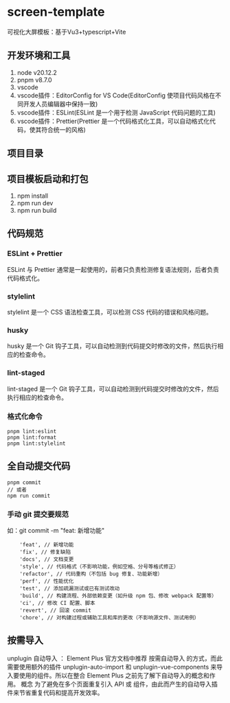# screen-template

可视化大屏模板：基于Vu3+typescript+Vite

## 开发环境和工具

1. node v20.12.2
2. pnpm v8.7.0
3. vscode
4. vscode插件：EditorConfig for VS Code(EditorConfig 使项目代码风格在不同开发人员编辑器中保持一致)
5. vscode插件：ESLint(ESLint 是一个用于检测 JavaScript 代码问题的工具)
6. vscode插件：Prettier(Prettier 是一个代码格式化工具，可以自动格式化代码，使其符合统一的风格)

## 项目目录

## 项目模板启动和打包

1. npm install
2. npm run dev
3. npm run build

## 代码规范

### ESLint + Prettier

ESLint 与 Prettier 通常是一起使用的，前者只负责检测修复语法规则，后者负责代码格式化。

### stylelint

stylelint 是一个 CSS 语法检查工具，可以检测 CSS 代码的错误和风格问题。

### husky

husky 是一个 Git 钩子工具，可以自动检测到代码提交时修改的文件，然后执行相应的检查命令。

### lint-staged

lint-staged 是一个 Git 钩子工具，可以自动检测到代码提交时修改的文件，然后执行相应的检查命令。

### 格式化命令

```text
pnpm lint:eslint
pnpm lint:format
pnpm lint:stylelint
```

## 全自动提交代码

```text
pnpm commit
// 或者
npm run commit
```

### 手动 git 提交要规范

如：git commit -m "feat: 新增功能"

```shell
	'feat', // 新增功能
	'fix', // 修复缺陷
	'docs', // 文档变更
	'style', // 代码格式（不影响功能，例如空格、分号等格式修正）
	'refactor', // 代码重构（不包括 bug 修复、功能新增）
	'perf', // 性能优化
	'test', // 添加疏漏测试或已有测试改动
	'build', // 构建流程、外部依赖变更（如升级 npm 包、修改 webpack 配置等）
	'ci', // 修改 CI 配置、脚本
	'revert', // 回滚 commit
	'chore', // 对构建过程或辅助工具和库的更改（不影响源文件、测试用例）
```

## 按需导入

unplugin 自动导入 ：
Element Plus 官方文档中推荐 按需自动导入 的方式，而此需要使用额外的插件 unplugin-auto-import 和 unplugin-vue-components 来导入要使用的组件。所以在整合 Element Plus 之前先了解下自动导入的概念和作用。
概念 为了避免在多个页面重复引入 API 或 组件，由此而产生的自动导入插件来节省重复代码和提高开发效率。

